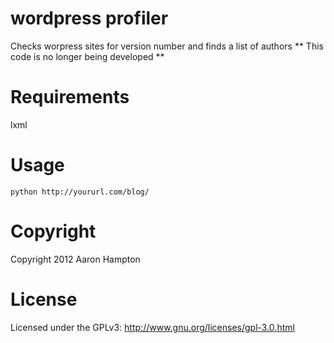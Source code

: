 # wordpress profiler
Checks worpress sites for version number and finds a list of authors
** This code is no longer being developed **

# Requirements
lxml

# Usage
`python http://yoururl.com/blog/`

# Copyright
Copyright 2012 Aaron Hampton

# License
Licensed under the GPLv3: http://www.gnu.org/licenses/gpl-3.0.html
